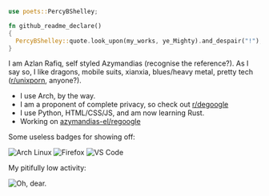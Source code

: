 ```rust
use poets::PercyBShelley;

fn github_readme_declare()
{
  PercyBShelley::quote.look_upon(my_works, ye_Mighty).and_despair("!");
}
```


I am Azlan Rafiq, self styled Azymandias (recognise the reference?).
As I say so, I like dragons, mobile suits, xianxia, blues/heavy metal, pretty tech ([r/unixporn](https://reddit.com/r/unixporn), anyone?).
- I use Arch, by the way.
- I am a proponent of complete privacy, so check out [r/degoogle](https://reddit.com/r/degoogle)
- I use Python, HTML/CSS/JS, and am now learning Rust.
- Working on [azymandias-el/regoogle](https://azymandias-el.github.io/regoogle)

Some useless badges for showing off:

![Arch Linux](https://img.shields.io/badge/Arch_Linux-1793D1?style=for-the-badge&logo=arch-linux&logoColor=white)
![Firefox](https://img.shields.io/badge/Firefox-FF7139?style=for-the-badge&logo=Firefox-Browser&logoColor=white)
![VS Code](https://img.shields.io/badge/Visual_Studio_Code-0078D4?style=for-the-badge&logo=visual%20studio%20code&logoColor=white)

My pitifully low activity:

![Oh, dear.](https://github-readme-stats.vercel.app/api?username=azymandias-el&show_icons=true&theme=nord)
